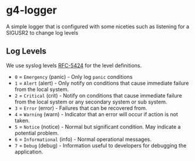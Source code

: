 g4-logger
=========

A simple logger that is configured with some niceties such as listening for a SIGUSR2 to change log levels

Log Levels
----------
We use syslog levels [RFC-5424](http://tools.ietf.org/html/rfc5424) for the level definitions.

* `0` = `Emergency` (panic) - Only log `panic` conditions
* `1` = `Alert` (alert) - Only notify on conditions that cause immediate failure from the local system.
* `2` = `Critical` (crit) - Notify on conditions that cause immediate failure from the local system or
                            any secondary system or sub system.
* `3` = `Error` (error) - Failures that can be recovered from.
* `4` = `Warning` (warn) - Indicator that an error will occur if action is not taken.
* `5` = `Notice` (notice) - Normal but significant condition. May indicate a potential problem.
* `6` = `Informational` (info) - Normal operational messages.
* `7` = `Debug` (debug) - Information useful to developers for debugging the application.
